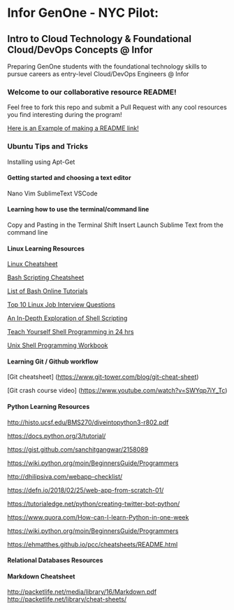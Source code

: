 # Infor GenOne - NYC Pilot: 
## Intro to Cloud Technology & Foundational Cloud/DevOps Concepts @ Infor
Preparing GenOne students with the foundational technology skills to pursue careers as entry-level Cloud/DevOps Engineers @ Infor


### Welcome to our collaborative resource README!

Feel free to fork this repo and submit a Pull Request with any cool resources you find interesting during the program! 

[Here is an Example of making a README link!](https://wwww.linkedin.com/in/cameronflowers13)

### Ubuntu Tips and Tricks

Installing using Apt-Get 


#### Getting started and choosing a text editor 

Nano
Vim
SublimeText
VSCode

#### Learning how to use the terminal/command line

Copy and Pasting in the Terminal
Shift Insert
Launch Sublime Text from the command line


#### Linux Learning Resources

[Linux Cheatsheet](https://files.fosswire.com/2007/08/fwunixref.pdf)

[Bash Scripting Cheatsheet](https://devhints.io/bash)

[List of Bash Online Tutorials](http://wiki.bash-hackers.org/scripting/tutoriallist)

[Top 10 Linux Job Interview Questions](https://www.youtube.com/watch?v=l0QGLMwR-lY)

[An In-Depth Exploration of Shell Scripting](http://www.iitk.ac.in/LDP/LDP/abs/abs-guide.pdf)

[Teach Yourself Shell Programming in 24 hrs](http://hero.lecturer.pens.ac.id/datahero/kuliah/konsepJaringan/Teach%20Yourself%20Shell%20Programming%20in%2024%20Hours.pdf)

[Unix Shell Programming Workbook](http://www.docs.is.ed.ac.uk/skills/documents/2630/2630.pdf)




#### Learning Git / Github workflow
[Git cheatsheet]
(https://www.git-tower.com/blog/git-cheat-sheet)

[Git crash course video]
(https://www.youtube.com/watch?v=SWYqp7iY_Tc)



#### Python Learning Resources

http://histo.ucsf.edu/BMS270/diveintopython3-r802.pdf

https://docs.python.org/3/tutorial/

https://gist.github.com/sanchitgangwar/2158089

https://wiki.python.org/moin/BeginnersGuide/Programmers

http://dhilipsiva.com/webapp-checklist/

https://defn.io/2018/02/25/web-app-from-scratch-01/

https://tutorialedge.net/python/creating-twitter-bot-python/

https://www.quora.com/How-can-I-learn-Python-in-one-week

https://wiki.python.org/moin/BeginnersGuide/Programmers

https://ehmatthes.github.io/pcc/cheatsheets/README.html



#### Relational Databases Resources

#### Markdown Cheatsheet
http://packetlife.net/media/library/16/Markdown.pdf
http://packetlife.net/library/cheat-sheets/
